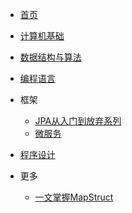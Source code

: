 * [首页](README.md)

* [计算机基础](计算机基础/guide.md)

* [数据结构与算法](数据结构与算法/guide.md)

* [编程语言](编程语言/guide.md)

* 框架
  * [JPA从入门到放弃系列](Spring/guide.md)
  * [微服务](微服务/guide.md)

* [程序设计](程序设计/guide.md)

* 更多
  * [一文掌握MapStruct](效率工程/一文掌握MapStruct.md)